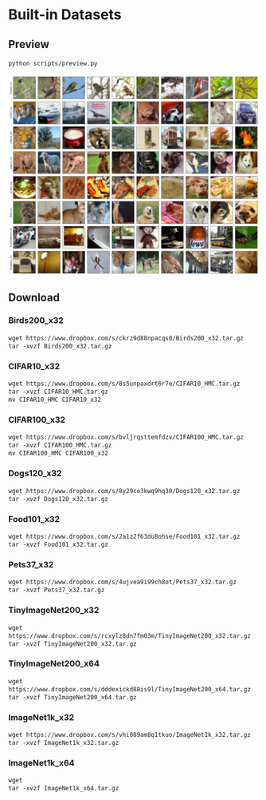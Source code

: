 # Built-in Datasets

## Preview
```
python scripts/preview.py
```
![](./preview.png)

## Download

### Birds200_x32
```
wget https://www.dropbox.com/s/ckrz9d88npacqs0/Birds200_x32.tar.gz
tar -xvzf Birds200_x32.tar.gz
```

### CIFAR10_x32
```
wget https://www.dropbox.com/s/8s5unpaxdrt6r7e/CIFAR10_HMC.tar.gz
tar -xvzf CIFAR10_HMC.tar.gz
mv CIFAR10_HMC CIFAR10_x32
```

### CIFAR100_x32
```
wget https://www.dropbox.com/s/bvljrqsttemfdzv/CIFAR100_HMC.tar.gz
tar -xvzf CIFAR100_HMC.tar.gz
mv CIFAR100_HMC CIFAR100_x32
```

### Dogs120_x32
```
wget https://www.dropbox.com/s/8y29ce3kwq9hq30/Dogs120_x32.tar.gz
tar -xvzf Dogs120_x32.tar.gz
```

### Food101_x32
```
wget https://www.dropbox.com/s/2a1z2f63du8nhse/Food101_x32.tar.gz
tar -xvzf Food101_x32.tar.gz
```

### Pets37_x32
```
wget https://www.dropbox.com/s/4ujvea9i99ch8ot/Pets37_x32.tar.gz
tar -xvzf Pets37_x32.tar.gz
```

### TinyImageNet200_x32
```
wget https://www.dropbox.com/s/rcxylz8dn7fm03m/TinyImageNet200_x32.tar.gz
tar -xvzf TinyImageNet200_x32.tar.gz
```

### TinyImageNet200_x64
```
wget https://www.dropbox.com/s/dddexickd88is9l/TinyImageNet200_x64.tar.gz
tar -xvzf TinyImageNet200_x64.tar.gz
```

### ImageNet1k_x32
```
wget https://www.dropbox.com/s/vhi089am8q1tkuo/ImageNet1k_x32.tar.gz
tar -xvzf ImageNet1k_x32.tar.gz
```

### ImageNet1k_x64
```
wget 
tar -xvzf ImageNet1k_x64.tar.gz
```
